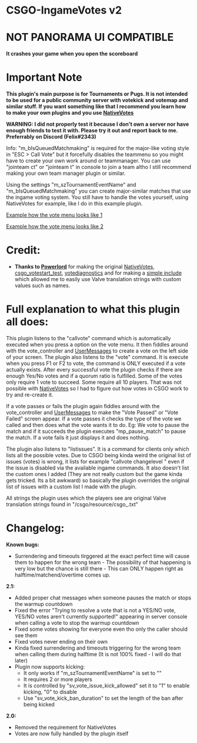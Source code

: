# CSGO-IngameVotes v2

# NOT PANORAMA UI COMPATIBLE
**It crashes your game when you open the scoreboard**

# Important Note
**This plugin's main purpose is for Tournaments or Pugs. It is not intended to be used for a public community server with votekick and votemap and similar stuff. If you want something like that I recommend you learn how to make your own plugins and you use [NativeVotes](https://forums.alliedmods.net/showthread.php?t=208008)**

**WARNING: I did not properly test it because I don't own a server nor have enough friends to test it with. Please try it out and report back to me. Preferrably on Discord (Felix#2343)**

Info: "m_bIsQueuedMatchmaking" is required for the major-like voting style in "ESC > Call Vote" but it forcefully disables the teammenu so you might have to create your own work around or teammanager. You can use "jointeam ct" or "jointeam t" in console to join a team altho I still recommend making your own team manager plugin or similar.

Using the settings "m_szTournamentEventName" and "m_bIsQueuedMatchmaking" you can create major-similar matches that use the ingame voting system. You still have to handle the votes yourself, using NativeVotes for example, like I do in this example plugin.

[Example how the vote menu looks like 1](https://cdn.discordapp.com/attachments/426980696809144321/427424569087885332/Unbenannt.PNG)

[Example how the vote menu looks like 2](https://cdn.discordapp.com/attachments/426980696809144321/427424570518142976/Unbenannt2.PNG)

# Credit:
- **Thanks to [Powerlord](https://forums.alliedmods.net/member.php?u=38996)** for making the original [NativeVotes](https://forums.alliedmods.net/showthread.php?t=208008), [csgo_votestart_test](https://github.com/powerlord/sourcemod-nativevotes/blob/master/addons/sourcemod/scripting/csgo_votestart_test.sp), [votediagnostics](https://github.com/powerlord/sourcemod-nativevotes/blob/master/addons/sourcemod/scripting/votediagnostics.sp) and for making a [simple include](https://github.com/powerlord/sourcemod-tf2-scramble/blob/master/addons/sourcemod/scripting/include/valve.inc) which allowed me to easily use Valve translation strings with custom values such as names.

# Full explanation to what this plugin all does:
This plugin listens to the "callvote" command which is automatically executed when you press a option on the vote menu. It then fiddles around with the vote_controller and [UserMessages](https://wiki.alliedmods.net/Counter-Strike:_Global_Offensive_UserMessages) to create a vote on the left side of your screen. The plugin also listens to the "vote" command. It is execute when you press F1 or F2 to vote, the command is ONLY executed if a vote actually exists. After every successful vote the plugin checks if there are enough Yes/No votes and if a quorum ratio is fulfilled. Some of the votes only require 1 vote to succeed. Some require all 10 players. That was not possible with [NativeVotes](https://forums.alliedmods.net/showthread.php?t=208008) so I had to figure out how votes in CSGO work to try and re-create it.

If a vote passes or fails the plugin again fiddles around with the vote_controller and [UserMessages](https://wiki.alliedmods.net/Counter-Strike:_Global_Offensive_UserMessages) to make the "Vote Passed" or "Vote Failed" screen appear. If a vote passes it checks the type of the vote we called and then does what the vote wants it to do. Eg: We vote to pause the match and if it succeeds the plugin executes "mp_pause_match" to pause the match. If a vote fails it just displays it and does nothing.

The plugin also listens to "listissues". It is a command for clients only which lists all the possible votes. Due to CSGO being kinda weird the original list of issues (votes) is wrong, it lists for example "callvote changelevel <mapname>" even if the issue is disabled via the available ingame commands. It also doesn't list the custom ones I added (They are not really custom but the game kinda gets tricked. Its a bit awkward) so basically the plugin overrides the original list of issues with a custom list I made with the plugin.

All strings the plugin uses which the players see are original Valve translation strings found in "<csgodir>/csgo/resource/csgo_<language>.txt"

# Changelog:

**Known bugs:**
- Surrendering and timeouts tirggered at the exact perfect time will cause them to happen for the wrong team - The possibility of that happening is very low but the chance is still there - This can ONLY happen right as halftime/matchend/overtime comes up.

**2.1:**
- Added proper chat messages when someone pauses the match or stops the warmup countdown
- Fixed the error "Trying to resolve a vote that is not a YES/NO vote, YES/NO votes aren't currently supported!" appearing in server console when calling a vote to stop the warmup countdown
- Fixed some votes showing for everyone even tho only the caller should see them
- Fixed votes never ending on their own
- Kinda fixed surrendering and timeouts triggering for the wrong team when calling them during halftime (It is not 100% fixed - I will do that later)
- Plugin now supports kicking:
	- It only works if "m_szTournamentEventName" is set to ""
	- It requires 2 or more players
	- It is controlled by "sv_vote_issue_kick_allowed" set it to "1" to enable kicking, "0" to disable
	- Use "sv_vote_kick_ban_duration" to set the length of the ban after being kicked

**2.0:**
- Removed the requirement for NativeVotes
- Votes are now fully handled by the plugin itself
